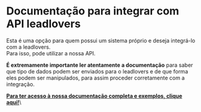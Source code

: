 # Documentação para integrar com API leadlovers

Esta é uma opção para quem possui um sistema próprio e deseja integrá-lo com a leadlovers.\
Para isso, pode utilizar a nossa API.

**É extremamente importante ler atentamente a documentação** para saber que tipo de dados podem ser enviados para o leadlovers e de que forma eles podem ser manipulados, para assim proceder corretamente com a integração.

[**Para ter acesso à nossa documentação completa e exemplos, clique aqui!**](https://llapi.leadlovers.com/)\
